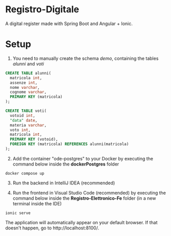 # Registro-Digitale
A digital register made with Spring Boot and Angular + Ionic.

# Setup
1. You need to manually create the schema *demo*, containing the tables *alunni* and *voti*
```SQL
CREATE TABLE alunni(
  matricola int,
  assenze int,
  nome varchar,
  cognome varchar,
  PRIMARY KEY (matricola)
);
```

```SQL
CREATE TABLE voti(
  votoid int,
  "data" date,
  materia varchar,
  voto int,
  matricola int,
  PRIMARY KEY (votoid),
  FOREIGN KEY (matricola) REFERENCES alunni(matricola)
);
```

2. Add the container "ode-postgres" to your Docker by executing the command below inside the **dockerPostgres** folder 
```
docker compose up
```

3. Run the backend in IntelliJ IDEA (recommended)

4. Run the frontend in Visual Studio Code (recommended) by executing the command below inside the **Registro-Elettronico-Fe** folder (in a new terminal inside the IDE)
```
ionic serve
```

The application will automatically appear on your default browser. If that doesn't happen, go to
http://localhost:8100/.


